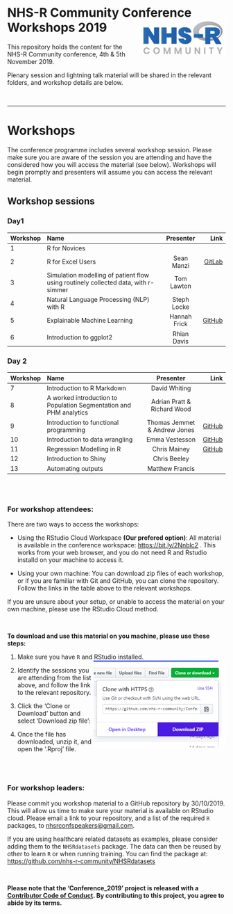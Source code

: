 
# NHS-R Community Conference Workshops 2019 <a href='https://nhsrcommunity.com/'><img src='man/figures/logo.png' align="right" height="80" /></a>

This repository holds the content for the NHS-R Community conference,
4th & 5th November 2019.

Plenary session and lightning talk material will be shared in the
relevant folders, and workshop details are below.

<br>

-----

# Workshops

The conference programme includes several workshop session. Please make
sure you are aware of the session you are attending and have the
considered how you will access the material (see below). Workshops will
begin promptly and presenters will assume you can access the relevant
material.

## Workshop sessions

### Day1

| Workshop | Name                                                                               |  Presenter   |                                                                           Link |
| -------- | :--------------------------------------------------------------------------------- | :----------: | -----------------------------------------------------------------------------: |
| 1        | R for Novices                                                                      |              |                                                                                |
| 2        | R for Excel Users                                                                  |  Sean Manzi  |                 [GitLab](https://gitlab.com/SManzi/r-for-excel-users-workshop) |
| 3        | Simulation modelling of patient flow using routinely collected data, with r-simmer |  Tom Lawton  |                                                                                |
| 4        | Natural Language Processing (NLP) with R                                           | Steph Locke  |                                                                                |
| 5        | Explainable Machine Learning                                                       | Hannah Frick | [GitHub](https://github.com/MangoTheCat/explainable-machine-learning-workshop) |
| 6        | Introduction to ggplot2                                                            | Rhian Davis  |                                                                                |

### Day 2

| Workshop | Name                                                               |          Presenter           |                                                                                      Link |
| -------- | :----------------------------------------------------------------- | :--------------------------: | ----------------------------------------------------------------------------------------: |
| 7        | Introduction to R Markdown                                         |        David Whiting         |                                                                                           |
| 8        | A worked introduction to Population Segmentation and PHM analytics | Adrian Pratt & Richard Wood  |                                                                                           |
| 9        | Introduction to functional programming                             | Thomas Jemmet & Andrew Jones |                   [GitHub](https://github.com/tomjemmett/Functional_Programming_Workshop) |
| 10       | Introduction to data wrangling                                     |        Emma Vestesson        | [GitHub](https://github.com/THF-evaluative-analytics/NHSR-introduction-to-data-wrangling) |
| 11       | Regression Modelling in R                                          |         Chris Mainey         |                    [GitHub](https://github.com/chrismainey/Regression_Modelling_NHSR2019) |
| 12       | Introduction to Shiny                                              |         Chris Beeley         |                                                                                           |
| 13       | Automating outputs                                                 |       Matthew Francis        |                                                                                           |

<br><br>

### For workshop attendees:

There are two ways to access the workshops:

  - Using the RStudio Cloud Workspace **(Our prefered option)**: All
    material is available in the conference workspace:
    <https://bit.ly/2Nnblc2> . This works from your web browser, and you
    do not need R and Rstudio installd on your machine to access it.

  - Using your own machine: You can download zip files of each workshop,
    or if you are familiar with Git and GitHub, you can clone the
    repository. Follow the links in the table above to the relevant
    workshops.

If you are unsure about your setup, or unable to access the material on
your own machine, please use the RStudio Cloud method.

<br>

**To download and use this material on you machine, please use these
steps:**

1.  Make sure you have `R` and RStudio installed.
    <img src='man/figures/dwn_clone.png' align="right" height="200" />

2.  Identify the sessions you are attending from the list above, and
    follow the link to the relevant repository.

3.  Click the ‘Clone or Download’ button and select ‘Download zip file’:

4.  Once the file has downloaded, unzip it, and open the ‘.Rproj’ file.

<br><br>

### For workshop leaders:

Please commit you workshop material to a GitHub repository by
30/10/2019. This will allow us time to make sure your material is
available on RStudio cloud. Please email a link to your repository, and
a list of the required `R` packages, to
[nhsrconfspeakers@gmail.com](mailto:nhsrconfspeakers@gmail).

If you are using healthcare related datasets as examples, please
consider adding them to the `NHSRdatasets` package. The data can then be
reused by other to learn `R` or when running training. You can find the
package at: <https://github.com/nhs-r-community/NHSRdatasets>

<br>

**Please note that the ‘Conference\_2019’ project is released with a
[Contributor Code of Conduct](CODE_OF_CONDUCT.md). By contributing to
this project, you agree to abide by its terms.**
